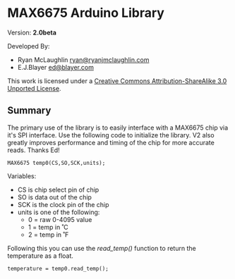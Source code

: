 MAX6675 Arduino Library
=======================
Version: **2.0beta**
 
Developed By:

*	Ryan McLaughlin <ryan@ryanjmclaughlin.com>
*	E.J.Blayer <ed@blayer.com>

This work is licensed under a <a rel="license" href="http://creativecommons.org/licenses/by-sa/3.0/">Creative Commons Attribution-ShareAlike 3.0 Unported License</a>.


Summary
-------

The primary use of the library is to easily interface with a MAX6675 chip via it's SPI interface.  Use the following code to initialize the library.  V2 also greatly improves performance and timing of the chip for more accurate reads.  Thanks Ed!

	MAX6675 temp0(CS,SO,SCK,units);

Variables:	

*	CS is chip select pin of chip
*	SO is data out of the chip
*	SCK is the clock pin of the chip
*	units is one of the following:
	*	0 = raw 0-4095 value
	*	1 = temp in ˚C
	*	2 = temp in ˚F
	
Following this you can use the _read_temp()_ function to return the temperature as a float.

	temperature = temp0.read_temp();
	